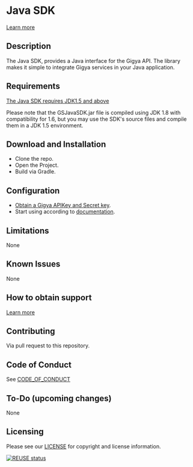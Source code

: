 # Java SDK 
[Learn more](https://help.sap.com/viewer/8b8d6fffe113457094a17701f63e3d6a/GIGYA/en-US/4161e13770b21014bbc5a10ce4041860.html)

## Description
The Java SDK, provides a Java interface for the Gigya API. 
The library makes it simple to integrate Gigya services in your Java application.

## Requirements
[The Java SDK requires JDK1.5 and above](https://www.java.com/en/download/) 

Please note that the GSJavaSDK.jar file is compiled using JDK 1.8 with compatibility for 1.6, 
but you may use the SDK's source files and compile them in a JDK 1.5 environment.

## Download and Installation
* Clone the repo.
* Open the Project.
* Build via Gradle.

## Configuration
* [Obtain a Gigya APIKey and Secret key](https://help.sap.com/viewer/8b8d6fffe113457094a17701f63e3d6a/GIGYA/en-US/4161e13770b21014bbc5a10ce4041860.html#topicID2__Obtaining_API_Key).
* Start using according to [documentation](https://help.sap.com/viewer/8b8d6fffe113457094a17701f63e3d6a/GIGYA/en-US/4161e13770b21014bbc5a10ce4041860.html).

## Limitations
None

## Known Issues
None

## How to obtain support
[Learn more](https://help.sap.com/viewer/8b8d6fffe113457094a17701f63e3d6a/GIGYA/en-US/4167e8a470b21014bbc5a10ce4041860.html)

## Contributing
Via pull request to this repository.

## Code of Conduct
See [CODE_OF_CONDUCT](https://github.com/SAP/gigya-java-sdk/blob/main/CODE_OF_CONDUCT.md)

## To-Do (upcoming changes)
None

## Licensing
Please see our [LICENSE](https://github.com/SAP/gigya-java-sdk/blob/main/LICENSE.txt) for copyright and license information.

[![REUSE status](https://api.reuse.software/badge/github.com/SAP/gigya-java-sdk)](https://api.reuse.software/info/github.com/SAP/gigya-java-sdk)
